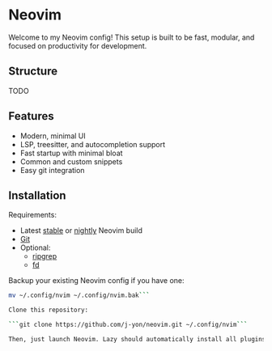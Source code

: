 # Neovim

<!-- <img src="https://raw.githubusercontent.com/j-yon/nvim/main/assets/nvim-startup.png" alt="Neovim Screenshot" width="100%"> -->

Welcome to my Neovim config! This setup is built to be fast, modular, and focused on productivity for development.

## Structure

TODO

## Features

- Modern, minimal UI
- LSP, treesitter, and autocompletion support
- Fast startup with minimal bloat
- Common and custom snippets
- Easy git integration

## Installation

Requirements:
- Latest [stable](https://github.com/neovim/neovim/releases/tag/v0.11.3) or [nightly](https://github.com/neovim/neovim/releases/tag/nightly) Neovim build
- [Git](https://git-scm.com/downloads)
- Optional:
    - [ripgrep](https://github.com/BurntSushi/ripgrep)
    - [fd](https://github.com/sharkdp/fd)

Backup your existing Neovim config if you have one:

```bash 
mv ~/.config/nvim ~/.config/nvim.bak```

Clone this repository:

```git clone https://github.com/j-yon/neovim.git ~/.config/nvim```

Then, just launch Neovim. Lazy should automatically install all plugins. From here, feel free to customize the setup to your liking.
